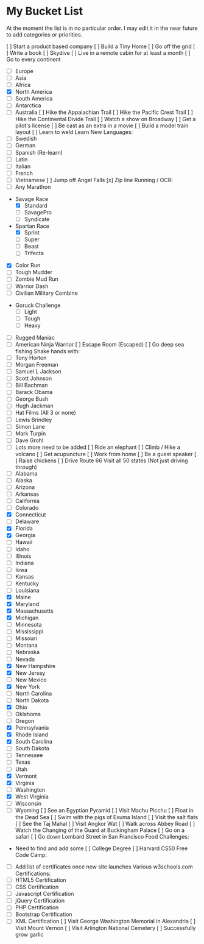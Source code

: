# My Bucket List
At the moment the list is in no particular order. I may edit it in the near future to add categories or priorities.

[ ] Start a product based company
[ ] Build a Tiny Home
[ ] Go off the grid
[ ] Write a book
[ ] Skydive
[ ] Live in a remote cabin for at least a month
[ ] Go to every continent
* [ ] Europe
* [ ] Asia
* [ ] Africa
* [x] North America
* [ ] South America
* [ ] Antarctica
* [ ] Australia
[ ] Hike the Appalachian Trail
[ ] Hike the Pacific Crest Trail
[ ] Hike the Continental Divide Trail
[ ] Watch a show on Broadway
[ ] Get a pilot's license
[ ] Be cast as an extra in a movie
[ ] Build a model train layout
[ ] Learn to weld
Learn New Languages:
* [ ] Swedish
* [ ] German
* [ ] Spanish (Re-learn)
* [ ] Latin
* [ ] Italian
* [ ] French
* [ ] Vietnamese
[ ] Jump off Angel Falls
[x] Zip line
Running / OCR:
* [ ] Any Marathon
* Savage Race
	* [x] Standard
	* [ ] SavagePro
	* [ ] Syndicate
* Spartan Race
	* [x] Sprint
	* [ ] Super
	* [ ] Beast
	* [ ] Trifecta
* [x] Color Run
* [ ] Tough Mudder
* [ ] Zombie Mud Run
* [ ] Warrior Dash
* [ ] Civilian Military Combine
* Goruck Challenge
	* [ ] Light
	* [ ] Tough
	* [ ] Heavy
* [ ] Rugged Maniac
* [ ] American Ninja Warrior
[ ] Escape Room (Escaped)
[ ] Go deep sea fishing
Shake hands with:
* [ ] Tony Horton
* [ ] Morgan Freeman
* [ ] Samuel L Jackson
* [ ] Scott Johnson
* [ ] Bill Bachman
* [ ] Barack Obama
* [ ] George Bush
* [ ] Hugh Jackman
* [ ] Hat Films (All 3 or none)
* [ ] Lewis Brindley
* [ ] Simon Lane
* [ ] Mark Turpin
* [ ] Dave Grohl
* [ ] Lots more need to be added
[ ] Ride an elephant
[ ] Climb / Hike a volcano
[ ] Get acupuncture
[ ] Work from home
[ ] Be a guest speaker
[ ] Raise chickens
[ ] Drive Route 66
Visit all 50 states (Not just driving through)
* [ ] Alabama
* [ ] Alaska
* [ ] Arizona
* [ ] Arkansas
* [ ] California
* [ ] Colorado
* [x] Connecticut
* [ ] Delaware
* [x] Florida
* [x] Georgia
* [ ] Hawaii
* [ ] Idaho
* [ ] Illinois
* [ ] Indiana
* [ ] Iowa
* [ ] Kansas
* [ ] Kentucky
* [ ] Louisiana
* [x] Maine
* [x] Maryland
* [x] Massachusetts
* [x] Michigan
* [ ] Minnesota
* [ ] Mississippi
* [ ] Missouri
* [ ] Montana
* [ ] Nebraska
* [ ] Nevada
* [x] New Hampshire
* [x] New Jersey
* [ ] New Mexico
* [x] New York
* [ ] North Carolina
* [ ] North Dakota
* [x] Ohio
* [ ] Oklahoma
* [ ] Oregon
* [x] Pennsylvania
* [x] Rhode Island
* [x] South Carolina
* [ ] South Dakota
* [ ] Tennessee
* [ ] Texas
* [ ] Utah
* [x] Vermont
* [x] Virginia
* [ ] Washington
* [x] West Virginia
* [ ] Wisconsin
* [ ] Wyoming
[ ] See an Egyptian Pyramid
[ ] Visit Machu Picchu
[ ] Float in the Dead Sea
[ ] Swim with the pigs of Exuma Island
[ ] Visit the salt flats
[ ] See the Taj Mahal
[ ] Visit Angkor Wat
[ ] Walk across Abbey Road
[ ] Watch the Changing of the Guard at Buckingham Palace
[ ] Go on a safari
[ ] Go down Lombard Street in San Francisco
Food Challenges:
* Need to find and add some
[ ] College Degree
[ ] Harvard CS50
Free Code Camp:
* [ ] Add list of certificates once new site launches
Various w3schools.com Certifications:
* [ ] HTML5 Certification
* [ ] CSS Certification
* [ ] Javascript Certification
* [ ] jQuery Certification
* [ ] PHP Certification
* [ ] Bootstrap Certification
* [ ] XML Certification
[ ] Visit George Washington Memorial in Alexandria
[ ] Visit Mount Vernon
[ ] Visit Arlington National Cemetery
[ ] Successfully grow garlic
